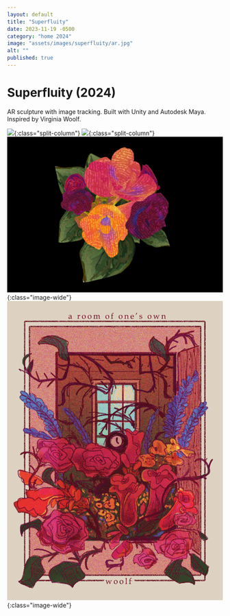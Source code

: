 ```yaml
---
layout: default
title: "Superfluity"
date: 2023-11-19 -0500
category: "home 2024"
image: "assets/images/superfluity/ar.jpg"
alt: ""
published: true
---
```


# Superfluity (2024)
AR sculpture with image tracking. Built with Unity and Autodesk Maya. Inspired by Virginia Woolf.

![](assets/images/superfluity/ar.jpg){:class="split-column"}
![](assets/images/superfluity/ar2.jpg){:class="split-column"}  
![](assets/images/superfluity/unity.png){:class="image-wide"}  
![](assets/images/superfluity/packet.png){:class="image-wide"}  